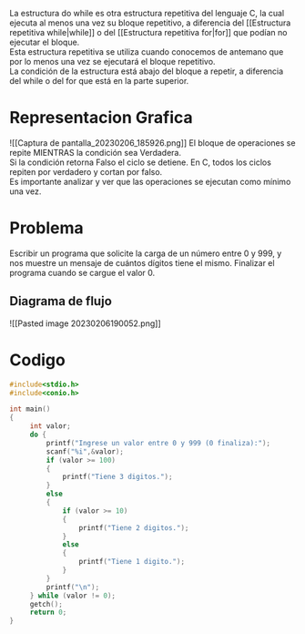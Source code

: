 La estructura do while es otra estructura repetitiva del lenguaje C, la cual ejecuta al menos una vez su bloque repetitivo, a diferencia del [[Estructura repetitiva while|while]] o del [[Estructura repetitiva for|for]] que podían no ejecutar el bloque.  
Esta estructura repetitiva se utiliza cuando conocemos de antemano que por lo menos una vez se ejecutará el bloque repetitivo.  
La condición de la estructura está abajo del bloque a repetir, a diferencia del while o del for que está en la parte superior.
# Representacion Grafica
![[Captura de pantalla_20230206_185926.png]]
El bloque de operaciones se repite MIENTRAS la condición sea Verdadera.  
Si la condición retorna Falso el ciclo se detiene. En C, todos los ciclos repiten por verdadero y cortan por falso.  
Es importante analizar y ver que las operaciones se ejecutan como mínimo una vez.

# Problema
Escribir un programa que solicite la carga de un número entre 0 y 999, y nos muestre un mensaje de cuántos dígitos tiene el mismo. Finalizar el programa cuando se cargue el valor 0.
## Diagrama de flujo
![[Pasted image 20230206190052.png]]

# Codigo
```C
#include<stdio.h>
#include<conio.h>

int main()
{
     int valor;
     do {
         printf("Ingrese un valor entre 0 y 999 (0 finaliza):");
         scanf("%i",&valor);
         if (valor >= 100)
         {
             printf("Tiene 3 digitos.");
         }
         else
         {
             if (valor >= 10)
             {
                 printf("Tiene 2 digitos.");
             }
             else
             {
                 printf("Tiene 1 digito.");
             }
         }
         printf("\n");
     } while (valor != 0);
     getch();
     return 0;
}
```